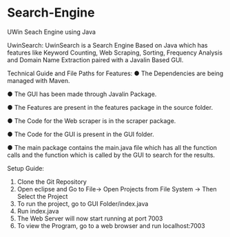 # Search-Engine
UWin Seach Engine using Java


UwinSearch:
UwinSearch is a Search Engine Based on Java which has features like Keyword
Counting, Web Scraping, Sorting, Frequency Analysis and Domain Name Extraction
paired with a Javalin Based GUI.


Technical Guide and File Paths for Features:
● The Dependencies are being managed with Maven.

● The GUI has been made through Javalin Package.

● The Features are present in the features package in the source folder.

● The Code for the Web scraper is in the scraper package.

● The Code for the GUI is present in the GUI folder.

● The main package contains the main.java file which has all the function calls and
the function which is called by the GUI to search for the results.


Setup Guide:
1. Clone the Git Repository
2. Open eclipse and Go to File-> Open Projects from File System -> Then Select
the Project
3. To run the project, go to GUI Folder/index.java
4. Run index.java
5. The Web Server will now start running at port 7003
6. To view the Program, go to a web browser and run localhost:7003
